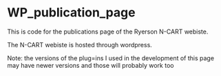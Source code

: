 # WP_publication_page

This is code for the publications page of the Ryerson N-CART webiste.

The N-CART webiste is hosted through wordpress.

Note: the versions of the plug=ins I used in the development of this page may have newer versions and those will probably work too
